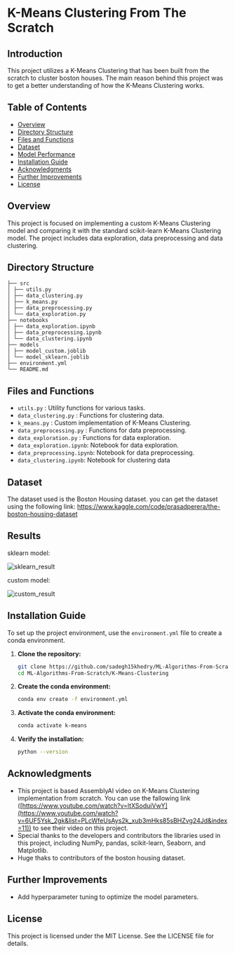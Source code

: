 # K-Means Clustering From The Scratch

## Introduction

This project utilizes a K-Means Clustering that has been built from the scratch to cluster boston houses. The main reason behind this project was to get a better understanding of how the K-Means Clustering works.

## Table of Contents

- [Overview](#overview)
- [Directory Structure](#directory-structure)
- [Files and Functions](#files-and-functions)
- [Dataset](#dataset)
- [Model Performance](#model-performance)
- [Installation Guide](#installation-guide)
- [Acknowledgments](#acknowledgments)
- [Further Improvements](#further-improvements)
- [License](#license)

## Overview

This project is focused on implementing a custom K-Means Clustering model and comparing it with the standard scikit-learn K-Means Clustering model. The project includes data exploration, data preprocessing and data clustering.

## Directory Structure
```
├── src
│ ├── utils.py
│ ├── data_clustering.py
│ ├── k_means.py
│ ├── data_preprocessing.py
│ └── data_exploration.py
├── notebooks
│ ├── data_exploration.ipynb
│ ├── data_preprocessing.ipynb
│ └── data_clustering.ipynb
├── models
│ ├── model_custom.joblib
│ └── model_sklearn.joblib
├── environment.yml
└── README.md
```
## Files and Functions

- `utils.py` : Utility functions for various tasks.
- `data_clustering.py` : Functions for clustering data.
- `k_means.py` : Custom implementation of K-Means Clustering.
- `data_preprocessing.py` : Functions for data preprocessing.
- `data_exploration.py` : Functions for data exploration.
- `data_exploration.ipynb`: Notebook for data exploration.
- `data_preprocessing.ipynb`: Notebook for data preprocessing.
- `data_clustering.ipynb`: Notebook for clustering data


## Dataset

The dataset used is the Boston Housing dataset. you can get the dataset using the following link:
https://www.kaggle.com/code/prasadperera/the-boston-housing-dataset

## Results

sklearn model:

![sklearn_result](https://github.com/user-attachments/assets/a16e84ce-d51c-4a13-8edd-940e884dd225)


custom model:

![custom_result](https://github.com/user-attachments/assets/0758c202-6906-4feb-b866-d924fc27d9c2)


## Installation Guide

To set up the project environment, use the `environment.yml` file to create a conda environment.

1. **Clone the repository:**

    ```bash
    git clone https://github.com/sadegh15khedry/ML-Algorithms-From-Scratch.git
    cd ML-Algorithms-From-Scratch/K-Means-Clustering
    ```

2. **Create the conda environment:**

    ```bash
    conda env create -f environment.yml
    ```

3. **Activate the conda environment:**

    ```bash
    conda activate k-means
    ```

4. **Verify the installation:**

    ```bash
    python --version
    ```


## Acknowledgments
- This project is based AssemblyAI video on K-Means Clustering implementation from scratch. You can use the fallowing link ([https://www.youtube.com/watch?v=ltXSoduiVwY](https://www.youtube.com/watch?v=6UF5Ysk_2gk&list=PLcWfeUsAys2k_xub3mHks85sBHZvg24Jd&index=11)) to see their video on this project. 
- Special thanks to the developers and contributors the libraries used in this project, including NumPy, pandas, scikit-learn, Seaborn, and Matplotlib.
- Huge thaks to  contributors of the  boston housing dataset.

## Further Improvements
- Add hyperparameter tuning to optimize the model parameters.


  
## License
This project is licensed under the MIT License. See the LICENSE file for details.
